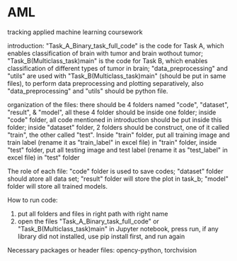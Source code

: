 # AML
tracking applied machine learning coursework

introduction:
"Task_A_Binary_task_full_code" is the code for Task A, which enables classification of brain with tumor and brain wothout tumor;
"Task_B(Multiclass_task)main" is the code for Task B, which enables classification of different types of tumor in brain;
"data_preprocessing" and "utils" are used with "Task_B(Multiclass_task)main" (should be put in same files), to perform data preprocessing and plotting separatively, also "data_preprocessing" and "utils" should be python file.

organization of the files:
there should be 4 folders named "code", "dataset", "result", & "model", all these 4 folder should be inside one folder;
inside "code" folder, all code mentioned in introduction should be put inside this folder;
inside "dataset" folder, 2 folders should be construct, one of it called "train", the other called "test". Inside "train" folder, put all training image and train label (rename it as "train_label" in excel file) in "train" folder, inside "test" folder, put all testing image and test label (rename it as "test_label" in excel file) in "test" folder

The role of each file:
"code" folder is used to save codes;
"dataset" folder should atore all data set;
"result" folder will store the plot in task_b;
"model" folder will store all trained models.

How to run code:
1. put all folders and files in right path with right name
2. open the files "Task_A_Binary_task_full_code" or "Task_B(Multiclass_task)main" in Jupyter notebook, press run, if any library did not installed, use pip install first, and run again

Necessary packages or header files:
opency-python, torchvision

